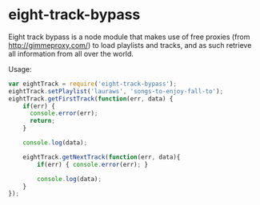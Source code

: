 # eight-track-bypass

Eight track bypass is a node module that makes use of free proxies (from http://gimmeproxy.com/) to load playlists and tracks, and as such retrieve all information from all over the world.

Usage:
```Javascript
var eightTrack = require('eight-track-bypass');
eightTrack.setPlaylist('lauraws', 'songs-to-enjoy-fall-to');
eightTrack.getFirstTrack(function(err, data) {
	if(err) {
	  console.error(err);
	  return;
	}

	console.log(data);

	eightTrack.getNextTrack(function(err, data){
		if(err) { console.error(err); }

		console.log(data);
	}
});
```
